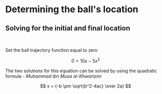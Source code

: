 # Determining the ball's location

## Solving for the initial and final location

</br>

Set the ball trajectory function equal to zero

$$
0 = {10x - 5x^2}
$$

The two solutions for this equation can be solved by using the quadratic formula -  *Muhammad ibn Musa al-Khwarizmi*

$$
x = {-b \pm \sqrt{b^2-4ac} \over 2a}
$$